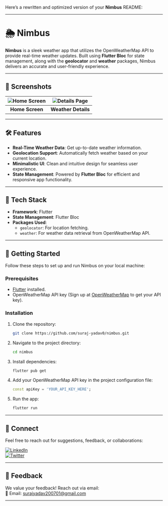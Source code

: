 Here’s a rewritten and optimized version of your **Nimbus** README:

---

# 🌦️ Nimbus  

**Nimbus** is a sleek weather app that utilizes the OpenWeatherMap API to provide real-time weather updates. Built using **Flutter Bloc** for state management, along with the **geolocator** and **weather** packages, Nimbus delivers an accurate and user-friendly experience.  

---

## 📸 Screenshots  

| ![Home Screen](https://github.com/suraj-yadav0/nimbus/assets/90672206/204c1f1e-bc5d-4c09-8924-b1d1d0c08278) | ![Details Page](https://github.com/suraj-yadav0/nimbus/assets/90672206/11b146c9-57ee-4cd8-aaf2-3c4117714b1d) |  
|:---:|:---:|  
| **Home Screen** | **Weather Details** |  

---

## 🛠️ Features  

- **Real-Time Weather Data**: Get up-to-date weather information.  
- **Geolocation Support**: Automatically fetch weather based on your current location.  
- **Minimalistic UI**: Clean and intuitive design for seamless user experience.  
- **State Management**: Powered by **Flutter Bloc** for efficient and responsive app functionality.  

---

## 🧰 Tech Stack  

- **Framework**: Flutter  
- **State Management**: Flutter Bloc  
- **Packages Used**:  
  - `geolocator`: For location fetching.  
  - `weather`: For weather data retrieval from OpenWeatherMap API.  

---

## 🚀 Getting Started  

Follow these steps to set up and run Nimbus on your local machine:  

### Prerequisites  

- [Flutter](https://flutter.dev/docs/get-started/install) installed.  
- OpenWeatherMap API key (Sign up at [OpenWeatherMap](https://openweathermap.org/) to get your API key).  

### Installation  

1. Clone the repository:  
   ```bash  
   git clone https://github.com/suraj-yadav0/nimbus.git  
   ```  

2. Navigate to the project directory:  
   ```bash  
   cd nimbus  
   ```  

3. Install dependencies:  
   ```bash  
   flutter pub get  
   ```  

4. Add your OpenWeatherMap API key in the project configuration file:  
   ```dart  
   const apiKey = 'YOUR_API_KEY_HERE';  
   ```  

5. Run the app:  
   ```bash  
   flutter run  
   ```  

---

## 🔗 Connect  

Feel free to reach out for suggestions, feedback, or collaborations:  

[![LinkedIn](https://img.shields.io/badge/LinkedIn-0A66C2?style=for-the-badge&logo=linkedin&logoColor=white)](https://www.linkedin.com/in/suraj-yadav-a63b3b220/)  
[![Twitter](https://img.shields.io/badge/Twitter-1DA1F2?style=for-the-badge&logo=twitter&logoColor=white)](https://twitter.com/surajya75007306/)  

---

## 💬 Feedback  

We value your feedback! Reach out via email:  
📧 Email: surajyadav200701@gmail.com  

---  
